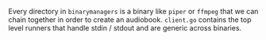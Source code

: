Every directory in `binarymanagers` is a binary like `piper` or `ffmpeg` that we can chain together in order to create an audiobook. `client.go` contains the top level runners that handle stdin / stdout and are generic across binaries.